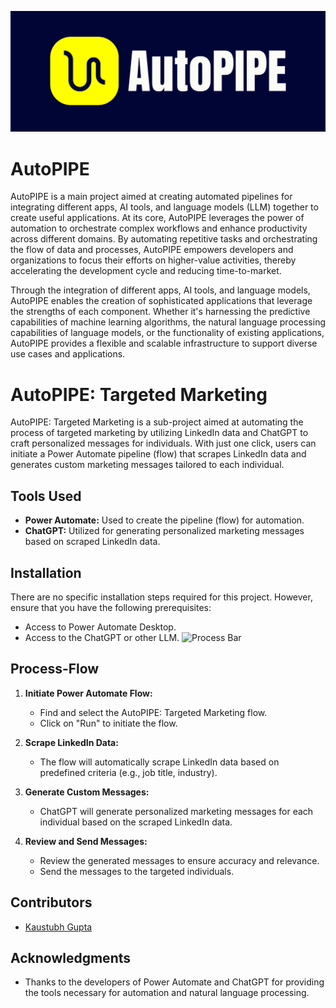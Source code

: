 
![Project Logo](https://github.com/ka-us-tubh/AutoPIPE/blob/main/autopipe-high-resolution.png)
# AutoPIPE

AutoPIPE is a main project aimed at creating automated pipelines for integrating different apps, AI tools, and language models (LLM) together to create useful applications.
At its core, AutoPIPE leverages the power of automation to orchestrate complex workflows and enhance productivity across different domains. By automating repetitive tasks and orchestrating the flow of data and processes, AutoPIPE empowers developers and organizations to focus their efforts on higher-value activities, thereby accelerating the development cycle and reducing time-to-market.

Through the integration of different apps, AI tools, and language models, AutoPIPE enables the creation of sophisticated applications that leverage the strengths of each component. Whether it's harnessing the predictive capabilities of machine learning algorithms, the natural language processing capabilities of language models, or the functionality of existing applications, AutoPIPE provides a flexible and scalable infrastructure to support diverse use cases and applications.

# AutoPIPE: Targeted Marketing

AutoPIPE: Targeted Marketing is a sub-project aimed at automating the process of targeted marketing by utilizing LinkedIn data and ChatGPT to craft personalized messages for individuals. With just one click, users can initiate a Power Automate pipeline (flow) that scrapes LinkedIn data and generates custom marketing messages tailored to each individual.

## Tools Used

- **Power Automate:** Used to create the pipeline (flow) for automation.
- **ChatGPT:** Utilized for generating personalized marketing messages based on scraped LinkedIn data.

## Installation

There are no specific installation steps required for this project. However, ensure that you have the following prerequisites:

- Access to Power Automate Desktop.
- Access to the ChatGPT or other LLM.
![Process Bar]((https://github.com/ka-us-tubh/AutoPIPE/blob/main/autopipe.drawio.png))
## Process-Flow

1. **Initiate Power Automate Flow:**
   - Find and select the AutoPIPE: Targeted Marketing flow.
   - Click on "Run" to initiate the flow.

2. **Scrape LinkedIn Data:**
   - The flow will automatically scrape LinkedIn data based on predefined criteria (e.g., job title, industry).

3. **Generate Custom Messages:**
   - ChatGPT will generate personalized marketing messages for each individual based on the scraped LinkedIn data.

4. **Review and Send Messages:**
   - Review the generated messages to ensure accuracy and relevance.
   - Send the messages to the targeted individuals.

## Contributors

- [Kaustubh Gupta](https://github.com/ka-us-tubh)


## Acknowledgments

- Thanks to the developers of Power Automate and ChatGPT for providing the tools necessary for automation and natural language processing.
